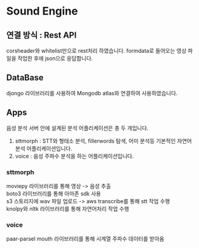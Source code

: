 <h1>Sound Engine</h1>

## 연결 방식 : Rest API
corsheader와 whitelist만으로 rest처리 하였습니다. formdata로 들어오는 영상 파일을 작업한 후에 json으로 응답합니다.

## DataBase
djongo 라이브러리를 사용하여 Mongodb atlas와 연결하여 사용하였습니다. 

## Apps
음성 분석 서버 안에 설계된 분석 어플리케이션은 총 두 개입니다.
1. sttmorph : STT와 형태소 분석, fillerwords 탐색, 어미 분석등 기본적인 자연어 분석 어플리케이션입니다.
2. voice : 음성 주파수 분석을 하는 어플리케이션입니다.

### sttmorph
moviepy 라이브러리를 통해 영상 -> 음성 추출
<br>
boto3 라이브러리를 통해 아마존 sdk 사용
<br>
s3 스토리지에 wav 파일 업로드 -> aws transcribe를 통해 stt 작업 수행
<br>
knolpy와 nltk 라이브러리를 통해 자연어처리 작업 수행

### voice
paar-parsel mouth 라이브러리를 통해 시계열 주파수 데이터를 받아옴

